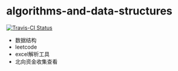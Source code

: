 # algorithms-and-data-structures
[![Travis-CI Status](https://app.travis-ci.com/CPyeah/algorithms-and-data-structures.svg)](https://app.travis-ci.com/CPyeah/algorithms-and-data-structures)
- 数据结构
- leetcode
- excel解析工具
- 北向资金收集查看